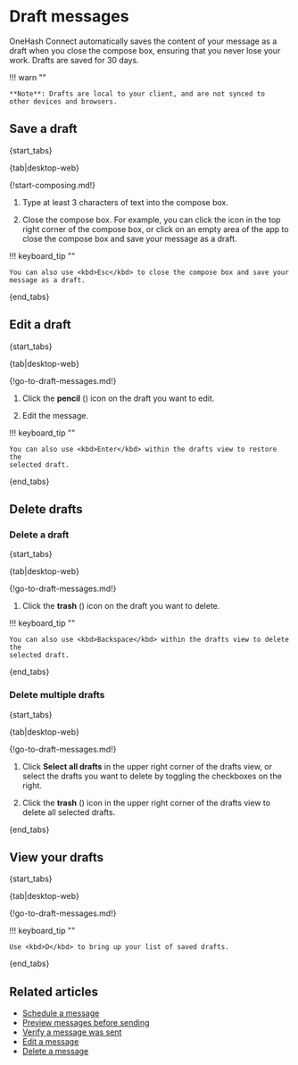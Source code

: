 # Draft messages

OneHash Connect automatically saves the content of your message as a draft when you
close the compose box, ensuring that you never lose your work. Drafts are
saved for 30 days.

!!! warn ""

    **Note**: Drafts are local to your client, and are not synced to
    other devices and browsers.

## Save a draft

{start_tabs}

{tab|desktop-web}

{!start-composing.md!}

1. Type at least 3 characters of text into the compose box.

1. Close the compose box. For example, you can click the
   <i class="fa fa-remove"></i> icon in the top right corner of the compose
   box, or click on an empty area of the app to close the compose box and save
   your message as a draft.

!!! keyboard_tip ""

    You can also use <kbd>Esc</kbd> to close the compose box and save your
    message as a draft.

{end_tabs}

## Edit a draft

{start_tabs}

{tab|desktop-web}

{!go-to-draft-messages.md!}

1. Click the **pencil** (<i class="fa fa-pencil"></i>) icon on the draft you
   want to edit.

1. Edit the message.

!!! keyboard_tip ""

    You can also use <kbd>Enter</kbd> within the drafts view to restore the
    selected draft.

{end_tabs}

## Delete drafts

### Delete a draft

{start_tabs}

{tab|desktop-web}

{!go-to-draft-messages.md!}

1. Click the **trash** (<i class="fa fa-trash-o"></i>) icon on the draft you
   want to delete.

!!! keyboard_tip ""

    You can also use <kbd>Backspace</kbd> within the drafts view to delete the
    selected draft.

{end_tabs}

### Delete multiple drafts

{start_tabs}

{tab|desktop-web}

{!go-to-draft-messages.md!}

1. Click **Select all drafts** in the upper right corner of
   the drafts view, or select the drafts you want to delete
   by toggling the checkboxes on the right.

1. Click the **trash** (<i class="fa fa-trash-o"></i>) icon in the
   upper right corner of the drafts view to delete all selected drafts.

{end_tabs}

## View your drafts

{start_tabs}

{tab|desktop-web}

{!go-to-draft-messages.md!}

!!! keyboard_tip ""

    Use <kbd>D</kbd> to bring up your list of saved drafts.

{end_tabs}

## Related articles

* [Schedule a message](/help/schedule-a-message)
* [Preview messages before sending](/help/preview-your-message-before-sending)
* [Verify a message was sent](/help/verify-your-message-was-successfully-sent)
* [Edit a message](/help/edit-a-message)
* [Delete a message](/help/delete-a-message)
